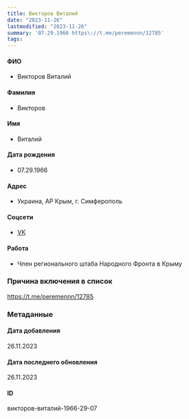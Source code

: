 ```yaml
---
title: Викторов Виталий
date: "2023-11-26"
lastmodified: "2023-11-26"
summary: '07.29.1966 https\://t.me/peremennn/12785'
tags: 
---
```

<!--# pp2-->
<!--## Фигурант-->
<!--### Личные данные-->
#### ФИО
- Викторов Виталий
#### Фамилия
- Викторов
#### Имя
- Виталий
#### Дата рождения
- 07.29.1966
#### Адрес
- Украина, АР Крым, г. Симферополь
#### Соцсети
- [VK](https://vk.com/id442873635)
#### Работа
- Член регионального штаба Народного Фронта в Крыму
### Причина включения в список
https://t.me/peremennn/12785
### Метаданные
#### Дата добавления
26.11.2023
#### Дата последнего обновления
26.11.2023
#### ID
викторов-виталий-1966-29-07
<!--## END;-->
